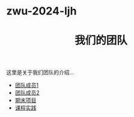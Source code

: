 # zwu-2024-ljh
<!DOCTYPE html>  
<html lang="en">  
<head>  
    <meta charset="UTF-8">  
    <meta name="viewport" content="width=device-width, initial-scale=1.0">  
    <title>团队介绍</title>  
    <link rel="stylesheet" href="styles.css">  
</head>  
<body>  
    <header>  
        <h1>我们的团队</h1>  
    </header>  
    <main>  
        <p>这里是关于我们团队的介绍...</p>  
    </main>  
    <footer>  
        <nav>  
            <ul>  
                <li><a href="member1.html">团队成员1</a></li>  
                <li><a href="member2.html">团队成员2</a></li>  
                <li><a href="final_project.html">期末项目</a></li>  
                <li><a href="course_practice.html">课程实践</a></li>  
            </ul>  
        </nav>  
    </footer>  
</body>  
</html>
